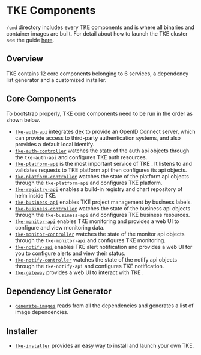 # TKE Components

`/cmd` directory includes every TKE components and is where all binaries and container images are built. For detail about how to launch the TKE cluster see the guide [here](/docs/devel/running-locally.md).

## Overview

TKE contains 12 core components belonging to 6 services, a dependency list generator and a customized installer.

## Core Components
To bootstrap properly, TKE core components need to be run in the order as shown below.

- [`tke-auth-api`](/cmd/tke-auth-api) integrates [dex](https://github.com/dexidp/dex) to provide an OpenID Connect server, which can provide access to third-party authentication systems, and also provides a default local identify.
- [`tke-auth-controller`](/cmd/tke-auth-controller) watches the state of the auth api objects through the `tke-auth-api` and configures TKE auth resources.
- [`tke-platform-api`](/cmd/platform-api) is the most important service of TKE . It listens to and validates requests to TKE platform api then configures its api objects.
- [`tke-platform-controller`](/cmd/tke-platform-controller) watches the state of the platform api objects through the `tke-platform-api` and configures TKE platform.
- [`tke-registry-api`](/cmd/tke-registry-api) enables a build-in registry and chart repository of helm inside TKE.
- [`tke-business-api`](/cmd/tke-business-api) enables TKE project management by business labels.
- [`tke-business-controller`](/cmd/tke-business-controller) watches the state of the business api objects through the `tke-business-api` and configures TKE business resources.
- [`tke-monitor-api`](/cmd/tke-monitor-api) enables TKE monitoring and provides a web UI to configure and view monitoring data.
- [`tke-monitor-controller`](/cmd/tke-monitor-contoller) watches the state of the monitor api objects through the `tke-monitor-api` and configures TKE monitoring.
- [`tke-notify-api`](/cmd/tke-notify-api) enables TKE alert notification and provides a web UI for you to configure alerts and view their status.
- [`tke-notify-controller`](cmd/tke-notify-contoller) watches the state of the notify api objects through the `tke-notify-api` and configures TKE notification.
- [`tke-gateway`](/cmd/tke-gateway) provides a web UI to interact with TKE .

## Dependency List Generator
- [`generate-images`](/cmd/generate-images) reads from all the dependencies and generates a list of image dependencies.

## Installer
- [`tke-installer`](/cmd/tke-installer) provides an easy way to install and launch your own TKE.
